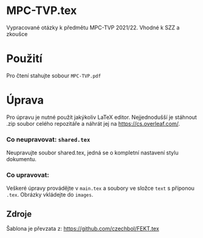 # MPC-TVP.tex

Vypracované otázky k předmětu MPC-TVP 2021/22.
Vhodné k SZZ a zkoušce

# Použití

Pro čtení stahujte sobour `MPC-TVP.pdf`

# Úprava

Pro úpravu je nutné použít jakýkoliv LaTeX editor.
Nejjednodušší je stáhnout .zip soubor celého repozitáře a náhrát jej na https://cs.overleaf.com/.

### Co neupravovat: `shared.tex`

Neupravujte soubor shared.tex, jedná se o kompletní nastavení stylu dokumentu.

### Co upravovat:

Veškeré úpravy provádějte v `main.tex` a soubory ve složce `text` s příponou `.tex`. Obrázky vkládejte do `images`.

## Zdroje

Šablona je převzata z: https://github.com/czechbol/FEKT.tex
